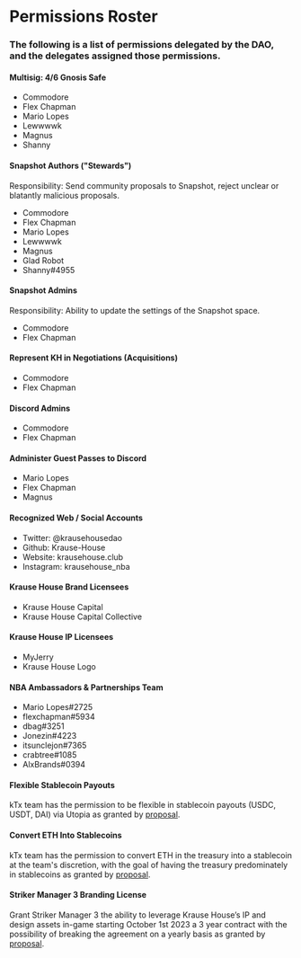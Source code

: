 # Permissions Roster

### The following is a list of permissions delegated by the DAO, and the delegates assigned those permissions.

#### Multisig: 4/6 Gnosis Safe

- Commodore
- Flex Chapman
- Mario Lopes
- Lewwwwk
- Magnus
- Shanny

#### Snapshot Authors ("Stewards")

Responsibility: Send community proposals to Snapshot, reject unclear or blatantly malicious proposals.

- Commodore
- Flex Chapman
- Mario Lopes
- Lewwwwk
- Magnus
- Glad Robot
- Shanny#4955

#### Snapshot Admins

Responsibility: Ability to update the settings of the Snapshot space.

- Commodore
- Flex Chapman

#### Represent KH in Negotiations (Acquisitions)

- Commodore
- Flex Chapman

#### Discord Admins

- Commodore
- Flex Chapman

#### Administer Guest Passes to Discord

- Mario Lopes
- Flex Chapman
- Magnus

#### Recognized Web / Social Accounts

- Twitter: @krausehousedao
- Github: Krause-House
- Website: krausehouse.club
- Instagram: krausehouse_nba

#### Krause House Brand Licensees

- Krause House Capital
- Krause House Capital Collective

#### Krause House IP Licensees

- MyJerry
- Krause House Logo

#### NBA Ambassadors & Partnerships Team

- Mario Lopes#2725
- flexchapman#5934
- dbag#3251
- Jonezin#4223
- itsunclejon#7365
- crabtree#1085
- AlxBrands#0394

#### Flexible Stablecoin Payouts 

kTx team has the permission to be flexible in stablecoin payouts (USDC, USDT, DAI) via Utopia as granted by [proposal](https://snapshot.org/#/krausehouse.eth/proposal/0xed47f38438e35d9a113199a2e25f43b201eff321ccee9f9d1eb2c64fd20a79e7).

#### Convert ETH Into Stablecoins

kTx team has the permission to convert ETH in the treasury into a stablecoin at the team's discretion, with the goal of having the treasury predominately in stablecoins as granted by [proposal](https://snapshot.org/#/krausehouse.eth/proposal/0xb5f8472558c807fe53578926aeecd8a488769ea8757c2a4039a83636d8e512b9).

#### Striker Manager 3 Branding License

Grant Striker Manager 3 the ability to leverage Krause House’s IP and design assets in-game starting October 1st 2023 a 3 year contract with the possibility of breaking the agreement on a yearly basis as granted by [proposal](https://snapshot.org/#/krausehouse.eth/proposal/0x80a174ff714406268c8a5328b58dea8136509cfaeacb36e106747c49d656d0ef).
